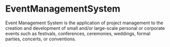# EventManagementSystem
Event Management System is the application of project management to the creation and development of small and/or large-scale personal or corporate events such as festivals, conferences, ceremonies, weddings, formal parties, concerts, or conventions.
